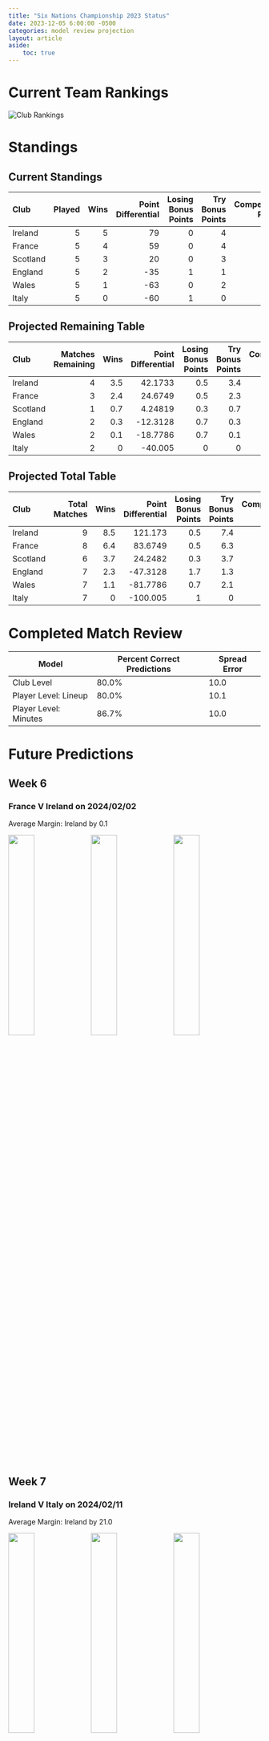 ```yaml
---  
title: "Six Nations Championship 2023 Status"  
date: 2023-12-05 6:00:00 -0500  
categories: model review projection  
layout: article  
aside:  
    toc: true  
---
```

# Current Team Rankings


![Club Rankings](plots/rankings_Six-Nations-Championship-2023.png)
# Standings

## Current Standings


| Club     |   Played |   Wins |   Point Differential |   Losing Bonus Points |   Try Bonus Points |   Competition Points |
|:---------|---------:|-------:|---------------------:|----------------------:|-------------------:|---------------------:|
| Ireland  |        5 |      5 |                   79 |                     0 |                  4 |                   24 |
| France   |        5 |      4 |                   59 |                     0 |                  4 |                   20 |
| Scotland |        5 |      3 |                   20 |                     0 |                  3 |                   15 |
| England  |        5 |      2 |                  -35 |                     1 |                  1 |                   10 |
| Wales    |        5 |      1 |                  -63 |                     0 |                  2 |                    6 |
| Italy    |        5 |      0 |                  -60 |                     1 |                  0 |                    1 |



## Projected Remaining Table


| Club     |   Matches Remaining |   Wins |   Point Differential |   Losing Bonus Points |   Try Bonus Points |   Competition Points |
|:---------|--------------------:|-------:|---------------------:|----------------------:|-------------------:|---------------------:|
| Ireland  |                   4 |    3.5 |             42.1733  |                   0.5 |                3.4 |                 17.7 |
| France   |                   3 |    2.4 |             24.6749  |                   0.5 |                2.3 |                 12.4 |
| Scotland |                   1 |    0.7 |              4.24819 |                   0.3 |                0.7 |                  3.8 |
| England  |                   2 |    0.3 |            -12.3128  |                   0.7 |                0.3 |                  2.3 |
| Wales    |                   2 |    0.1 |            -18.7786  |                   0.7 |                0.1 |                  1.1 |
| Italy    |                   2 |    0   |            -40.005   |                   0   |                0   |                  0   |



## Projected Total Table


| Club     |   Total Matches |   Wins |   Point Differential |   Losing Bonus Points |   Try Bonus Points |   Competition Points |
|:---------|----------------:|-------:|---------------------:|----------------------:|-------------------:|---------------------:|
| Ireland  |               9 |    8.5 |             121.173  |                   0.5 |                7.4 |                 41.7 |
| France   |               8 |    6.4 |              83.6749 |                   0.5 |                6.3 |                 32.4 |
| Scotland |               6 |    3.7 |              24.2482 |                   0.3 |                3.7 |                 18.8 |
| England  |               7 |    2.3 |             -47.3128 |                   1.7 |                1.3 |                 12.3 |
| Wales    |               7 |    1.1 |             -81.7786 |                   0.7 |                2.1 |                  7.1 |
| Italy    |               7 |    0   |            -100.005  |                   1   |                0   |                  1   |



# Completed Match Review


| Model | Percent Correct Predictions | Spread Error |
| ------ | ------ | ------ |
| Club Level | 80.0% | 10.0 |
| Player Level: Lineup | 80.0% | 10.1 |
| Player Level: Minutes | 86.7% | 10.0 |


# Future Predictions

## Week 6

### France V Ireland on 2024/02/02


Average Margin: Ireland by 0.1

<p float="left">
<img src="plots/performances_2024-02-02-France_V_Ireland.png" width="32%" />
<img src="plots/resultbar_2024-02-02-France_V_Ireland.png" width="32%" />
<img src="plots/spreads_2024-02-02-France_V_Ireland.png" width="32%" />
</p>

## Week 7

### Ireland V Italy on 2024/02/11


Average Margin: Ireland by 21.0

<p float="left">
<img src="plots/performances_2024-02-11-Ireland_V_Italy.png" width="32%" />
<img src="plots/resultbar_2024-02-11-Ireland_V_Italy.png" width="32%" />
<img src="plots/spreads_2024-02-11-Ireland_V_Italy.png" width="32%" />
</p>

## Week 8

### Scotland V England on 2024/02/24


Average Margin: Scotland by 4.2

<p float="left">
<img src="plots/performances_2024-02-24-Scotland_V_England.png" width="32%" />
<img src="plots/resultbar_2024-02-24-Scotland_V_England.png" width="32%" />
<img src="plots/spreads_2024-02-24-Scotland_V_England.png" width="32%" />
</p>

### Ireland V Wales on 2024/02/24


Average Margin: Ireland by 13.1

<p float="left">
<img src="plots/performances_2024-02-24-Ireland_V_Wales.png" width="32%" />
<img src="plots/resultbar_2024-02-24-Ireland_V_Wales.png" width="32%" />
<img src="plots/spreads_2024-02-24-Ireland_V_Wales.png" width="32%" />
</p>

### France V Italy on 2024/02/25


Average Margin: France by 19.0

<p float="left">
<img src="plots/performances_2024-02-25-France_V_Italy.png" width="32%" />
<img src="plots/resultbar_2024-02-25-France_V_Italy.png" width="32%" />
<img src="plots/spreads_2024-02-25-France_V_Italy.png" width="32%" />
</p>

## Week 9

### England V Ireland on 2024/03/09


Average Margin: Ireland by 8.1

<p float="left">
<img src="plots/performances_2024-03-09-England_V_Ireland.png" width="32%" />
<img src="plots/resultbar_2024-03-09-England_V_Ireland.png" width="32%" />
<img src="plots/spreads_2024-03-09-England_V_Ireland.png" width="32%" />
</p>

### Wales V France on 2024/03/10


Average Margin: France by 5.7

<p float="left">
<img src="plots/performances_2024-03-10-Wales_V_France.png" width="32%" />
<img src="plots/resultbar_2024-03-10-Wales_V_France.png" width="32%" />
<img src="plots/spreads_2024-03-10-Wales_V_France.png" width="32%" />
</p>
